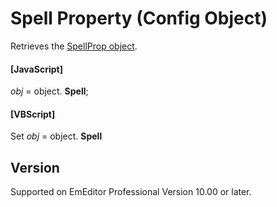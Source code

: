 # Spell Property (Config Object)

Retrieves the [SpellProp object](../spell_prop/index).

#### \[JavaScript\]

_obj_ = object. **Spell**;

#### \[VBScript\]

Set _obj_ = object. **Spell**

## Version

Supported on EmEditor Professional Version 10.00 or later.